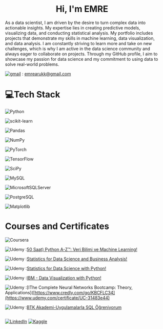 
<h1 align="center">Hi, I'm EMRE</h1>

As a data scientist, I am driven by the desire to turn complex data into actionable insights. My expertise lies in creating predictive models, visualizing data, and conducting statistical analysis. My portfolio includes projects that demonstrate my skills in machine learning, data visualization, and data analysis. I am constantly striving to learn more and take on new challenges, which is why I am active in the data science community and always eager to collaborate on projects. Through my GitHub profile, I aim to showcase my passion for data science and my commitment to using data to solve real-world problems.


[![gmail](https://img.shields.io/badge/Gmail-D14836?style=for-the-badge&logo=gmail&logoColor=white)](emrearukk@gmail.com) : emrearukk@gmail.com


# 💻Tech Stack
![Python](https://img.shields.io/badge/python-3670A0?style=plastic&logo=python&logoColor=ffdd54) 

![scikit-learn](https://img.shields.io/badge/scikit--learn-%23F7931E.svg?style=plastic&logo=scikit-learn&logoColor=white) 

![Pandas](https://img.shields.io/badge/pandas-%23150458.svg?style=plastic&logo=pandas&logoColor=white) 

![NumPy](https://img.shields.io/badge/numpy-%23013243.svg?style=plastic&logo=numpy&logoColor=white) 

![PyTorch](https://img.shields.io/badge/PyTorch-%23EE4C2C.svg?style=plastic&logo=PyTorch&logoColor=white) 

![TensorFlow](https://img.shields.io/badge/TensorFlow-%23FF6F00.svg?style=plastic&logo=TensorFlow&logoColor=white) 

![SciPy](https://img.shields.io/badge/SciPy-%230C55A5.svg?style=for-the-badge&logo=scipy&logoColor=%white)

![MySQL](https://img.shields.io/badge/MySQL-005C84?style=for-the-badge&logo=mysql&logoColor=white) 

![MicrosoftSQLServer](https://img.shields.io/badge/Microsoft%20SQL%20Sever-CC2927?style=plastic&logo=microsoft%20sql%20server&logoColor=white) 

![PostgreSQL](https://img.shields.io/badge/PostgreSQL-316192?style=for-the-badge&logo=postgresql&logoColor=white) 

![Matplotlib](https://img.shields.io/badge/Matplotlib-%23ffffff.svg?style=for-the-badge&logo=Matplotlib&logoColor=black)


# Courses and Certificates


![Coursera](https://img.shields.io/badge/Coursera-0056D2?style=for-the-badge&logo=Coursera&logoColor=white)


![Udemy](https://img.shields.io/badge/Udemy-EC5252?style=for-the-badge&logo=Udemy&logoColor=white) :[50 Saat) Python A-Z™: Veri Bilimi ve Machine Learning!](https://user-images.githubusercontent.com/64266044/215563765-d8e41a91-a777-4032-a169-7841fc133948.png)

![Udemy](https://img.shields.io/badge/Udemy-EC5252?style=for-the-badge&logo=Udemy&logoColor=white) :[Statistics for Data Science and Business Analysis!](https://www.coursera.org/account/accomplishments/certificate/7AB9DUGYVW9V)


![Udemy](https://img.shields.io/badge/Udemy-EC5252?style=for-the-badge&logo=Udemy&logoColor=white) :[Statistics for Data Science with Python!](https://www.coursera.org/account/accomplishments/certificate/7AB9DUGYVW9V)


![Udemy](https://img.shields.io/badge/Udemy-EC5252?style=for-the-badge&logo=Udemy&logoColor=white) :[IBM - Data Visualization with Python!](https://www.credly.com/go/KBCFLC34)


![Udemy](https://img.shields.io/badge/Udemy-EC5252?style=for-the-badge&logo=Udemy&logoColor=white) :[IThe Complete Neural Networks Bootcamp: Theory, Applications]([https://www.credly.com/go/KBCFLC34](https://www.udemy.com/certificate/UC-31483e44)


![Udemy](https://img.shields.io/badge/Udemy-EC5252?style=for-the-badge&logo=Udemy&logoColor=white) :[BTK Akademi-Uygulamalarla SQL Öğreniyorum](https://www.btkakademi.gov.tr/portal/certificate/view?hashId=8jmh8Y0Ml)



##


[![LinkedIn](https://img.shields.io/badge/LinkedIn-%230077B5.svg?logo=linkedin&logoColor=white)](www.linkedin.com/in/emre-aruk-90108a130) [![Kaggle](https://img.shields.io/badge/Kaggle-20BEFF?style=for-the-badge&logo=Kaggle&logoColor=white)](https://www.kaggle.com/emrearuk)
